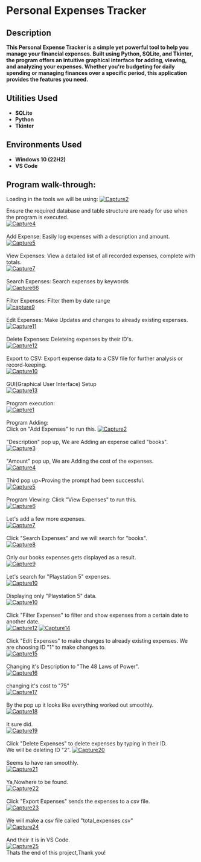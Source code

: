 <h1>Personal Expenses Tracker</h1>

<h2>Description</h2>
<b>This Personal Expense Tracker is a simple yet powerful tool to help you manage your financial expenses. Built using Python, SQLite, and Tkinter, the program offers an intuitive graphical interface for adding, viewing, and analyzing your expenses. Whether you're budgeting for daily spending or managing finances over a specific period, this application provides the features you need.</b>

<h2>Utilities Used</h2>

- <b>SQLite</b>
- <b>Python</b> 
- <b>Tkinter</b> 

<h2>Environments Used </h2>

- <b>Windows 10 (22H2)</b>
- <b>VS Code</b>

<h2>Program walk-through:</h2>

<p align="center">

Loading in the tools we will be using:
<a href="https://ibb.co/Wfpqkzp"><img src="https://i.ibb.co/kX6k4D6/Capture2.png" alt="Capture2" border="0"></a>

Ensure the required database and table structure are ready for use when the program is executed.<br/>
<a href="https://ibb.co/ZXFspLF"><img src="https://i.ibb.co/c3Z5SgZ/Capture4.png" alt="Capture4" border="0"></a>
<br/>
<br/>
Add Expense: Easily log expenses with a description and amount. <br/>
<a href="https://ibb.co/py03gpr"><img src="https://i.ibb.co/2NnjwBY/Capture5.png" alt="Capture5" border="0"></a>
<br/>
<br/>
View Expenses: View a detailed list of all recorded expenses, complete with totals. <br/>
<a href="https://ibb.co/N1FXwfR"><img src="https://i.ibb.co/PTrRBJk/Capture7.png" alt="Capture7" border="0"></a>
<br/>
<br/>
Search Expenses: Search expenses by keywords <br/>
<a href="https://ibb.co/kQx87qS"><img src="https://i.ibb.co/XSbsQFC/Capture66.png" alt="Capture66" border="0"></a>
<br/>
<br/>
Filter Expenses: Filter them by date range <br/>
<a href="https://ibb.co/0BQnrQz"><img src="https://i.ibb.co/k3MGXMP/capture9.png" alt="capture9" border="0"></a>
<br/>
<br/>
Edit Expenses: Make Updates and changes to already existing expenses. <br/>
<a href="https://ibb.co/VBSW8x8"><img src="https://i.ibb.co/ry6GJ3J/Capture11.png" alt="Capture11" border="0"></a>
<br/>
<br/>
Delete Expenses: Deleteing expenses by their ID's. <br/>
<a href="https://ibb.co/wS1kGXB"><img src="https://i.ibb.co/N9zvDPt/Capture12.png" alt="Capture12" border="0"></a>
<br/>
<br/>
Export to CSV: Export expense data to a CSV file for further analysis or record-keeping. <br/>
<a href="https://ibb.co/XSfcqj6"><img src="https://i.ibb.co/86n1HNG/Capture10.png" alt="Capture10" border="0"></a>
<br/>
<br/>
GUI(Graphical User Interface) Setup <br/>
<a href="https://ibb.co/Zhc7vrt"><img src="https://i.ibb.co/0fYv1L8/Capture13.png" alt="Capture13" border="0"></a>
<br/>
<br/>
Program execution: <br/>
<a href="https://ibb.co/qpg6fsZ"><img src="https://i.ibb.co/3cFKqNJ/Capture1.png" alt="Capture1" border="0"></a>
<br/>
<br/>
Program Adding: <br/>
Click on "Add Expenses" to run this.
<a href="https://ibb.co/x2R8vSW"><img src="https://i.ibb.co/8mS43Dq/Capture2.png" alt="Capture2" border="0"></a>
<br/>
<br/>
"Description" pop up, We are Adding an expense called "books". <br/>
<a href="https://ibb.co/P97gpTz"><img src="https://i.ibb.co/b2SXhHR/Capture3.png" alt="Capture3" border="0"></a>
<br/>
<br/>
"Amount" pop up, We are Adding the cost of the expenses. <br/>
<a href="https://ibb.co/122SLN9"><img src="https://i.ibb.co/dKKhrvQ/Capture4.png" alt="Capture4" border="0"></a>
<br/>
<br/>
Third pop up~Proving the prompt had been successful. <br/>
<a href="https://imgbb.com/"><img src="https://i.ibb.co/0ZD35DN/Capture5.png" alt="Capture5" border="0"></a>
<br/>
<br/>
Program Viewing: 
Click "View Expenses" to run this. <br/>
<a href="https://ibb.co/10Xx5hS"><img src="https://i.ibb.co/kGDFfkd/Capture6.png" alt="Capture6" border="0"></a>
<br/>
<br/>
Let's add a few more expenses. <br/>
<a href="https://ibb.co/h7RFrTF"><img src="https://i.ibb.co/LkzdBsd/Capture7.png" alt="Capture7" border="0"></a>
<br/>
<br/>
Click "Search Expenses" and we will search for "books". <br/>
<a href="https://ibb.co/DD8BPhT"><img src="https://i.ibb.co/gMP0bNh/Capture8.png" alt="Capture8" border="0"></a>
<br/>
<br/>
Only our books expenses gets displayed as a result. <br/>
<a href="https://ibb.co/QPy1gfh"><img src="https://i.ibb.co/tqVWG4n/Capture9.png" alt="Capture9" border="0"></a>
<br/>
<br/>
Let's search for "Playstation 5" expenses. <br/>
<a href="https://ibb.co/QcdkGSb"><img src="https://i.ibb.co/cvLwdfg/Capture10.png" alt="Capture10" border="0"></a>
<br/>
<br/>
Displaying only "Playstation 5" data. <br/>
<a href="https://ibb.co/QcdkGSb"><img src="https://i.ibb.co/cvLwdfg/Capture10.png" alt="Capture10" border="0"></a>
<br/>
<br/>
Click "Filter Expenses" to filter and show expenses from a certain date to another date. <br/>
<a href="https://ibb.co/TYMZT9b"><img src="https://i.ibb.co/xXqysxf/Capture12.png" alt="Capture12" border="0"></a>
<a href="https://ibb.co/8KKjL4q"><img src="https://i.ibb.co/1vv9tJ1/Capture14.png" alt="Capture14" border="0"></a>
<br/>
<br/>
Click "Edit Expenses" to make changes to already existing expenses.
We are choosing ID "1" to make changes to. <br/>
<a href="https://ibb.co/cDs13zJ"><img src="https://i.ibb.co/RzJ9bL2/Capture15.png" alt="Capture15" border="0"></a><br/>
<br/>
Changing it's Description to "The 48 Laws of Power". <br/>
<a href="https://ibb.co/cY4hqXV"><img src="https://i.ibb.co/SfFwS7G/Capture16.png" alt="Capture16" border="0"></a>
<br/>
<br/>
changing it's cost to "75" <br/>
<a href="https://ibb.co/4R7BBqN"><img src="https://i.ibb.co/VYtXX1B/Capture17.png" alt="Capture17" border="0"></a>
<br/>
<br/>
By the pop up it looks like everything worked out smoothly. <br/>
<a href="https://ibb.co/6shNF2K"><img src="https://i.ibb.co/RHn7c1X/Capture18.png" alt="Capture18" border="0"></a>
<br/>
<br/>
It sure did.<br/>
<a href="https://ibb.co/qgt27Wp"><img src="https://i.ibb.co/1XD47dT/Capture19.png" alt="Capture19" border="0"></a>
<br/>
<br/>
Click "Delete Expenses" to delete expenses by typing in their ID. <br/>
We will be deleting ID "2".
<a href="https://ibb.co/dJhFRBP"><img src="https://i.ibb.co/TqC6sc4/Capture20.png" alt="Capture20" border="0"></a>
<br/>
<br/>
Seems to have ran smoothly. <br/>
<a href="https://ibb.co/qpng03d"><img src="https://i.ibb.co/hVMdXJy/Capture21.png" alt="Capture21" border="0"></a>
<br/>
<br/>
Ya,Nowhere to be found. <br/>
<a href="https://ibb.co/1n69Jdc"><img src="https://i.ibb.co/7z4GNRh/Capture22.png" alt="Capture22" border="0"></a>
<br/>
<br/>
Click "Export Expenses" sends the expenses to a csv file. <br/>
<a href="https://ibb.co/0h2sWjD"><img src="https://i.ibb.co/Ch8PX51/Capture23.png" alt="Capture23" border="0"></a>
<br/>
<br/>
We will make a csv file called "total_expenses.csv" <br/>
<a href="https://ibb.co/7kM9x1M"><img src="https://i.ibb.co/g4qnbRq/Capture24.png" alt="Capture24" border="0"></a>
<br/>
<br/>
And their it is in VS Code. <br/>
<a href="https://ibb.co/GpvWpc5"><img src="https://i.ibb.co/H4Dt4nH/Capture25.png" alt="Capture25" border="0"></a><br /><a target='_blank' href='https://imgbb.com/'></a>
Thats the end of this project,Thank you!










